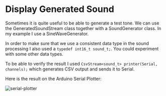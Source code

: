# Display Generated Sound

Sometimes it is quite useful to be able to generate a test tone.
We can use the GeneratedSoundStream class together with a SoundGenerator class. In my example I use a SineWaveGenerator.

In order to make sure that we use a consistent data type in the sound processing I also used a ```typedef int16_t sound_t;```. You could experiment with some other data types.

To be able to verify the result I used ```CsvStream<sound_t> printer(Serial, channels);``` which generates CSV output and sends it to Serial.

Here is the result on the Arduino Serial Plotter:

![serial-plotter](https://pschatzmann.github.io/arduino-audio-tools/resources/serial-plotter-sine.png)
